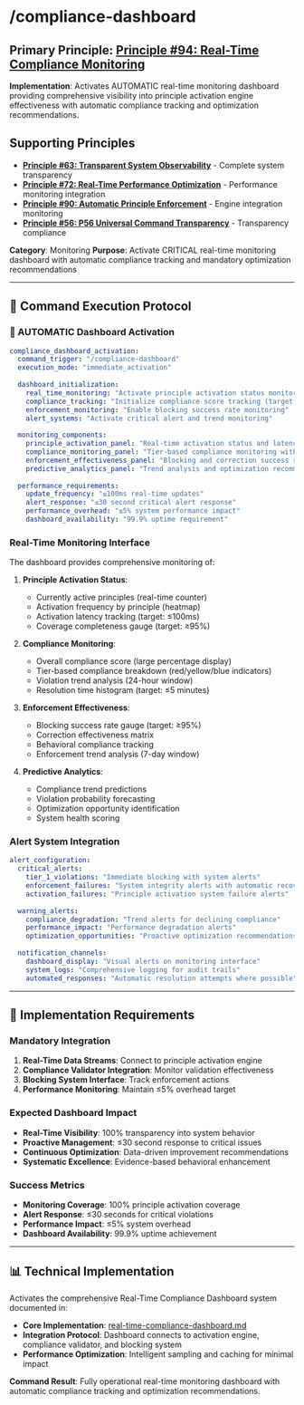 # /compliance-dashboard

## **Primary Principle**: [Principle #94: Real-Time Compliance Monitoring](../../knowledge/principles/validation-protocols.md#94-real-time-compliance-monitoring)
**Implementation**: Activates AUTOMATIC real-time monitoring dashboard providing comprehensive visibility into principle activation engine effectiveness with automatic compliance tracking and optimization recommendations.

## **Supporting Principles**
- **[Principle #63: Transparent System Observability](../../knowledge/principles/operational-excellence.md#63-transparent-system-observability)** - Complete system transparency
- **[Principle #72: Real-Time Performance Optimization](../../knowledge/principles/performance-intelligence.md#72-real-time-performance-optimization)** - Performance monitoring integration
- **[Principle #90: Automatic Principle Enforcement](../../knowledge/principles/validation-protocols.md#90-automatic-principle-enforcement)** - Engine integration monitoring
- **[Principle #56: P56 Universal Command Transparency](../../knowledge/principles/technical-standards.md#56-p56-universal-command-transparency)** - Transparency compliance

**Category**: Monitoring
**Purpose**: Activate CRITICAL real-time monitoring dashboard with automatic compliance tracking and mandatory optimization recommendations

---

## 🎯 **Command Execution Protocol**

### **🚨 AUTOMATIC Dashboard Activation**

```yaml
compliance_dashboard_activation:
  command_trigger: "/compliance-dashboard"
  execution_mode: "immediate_activation"
  
  dashboard_initialization:
    real_time_monitoring: "Activate principle activation status monitoring"
    compliance_tracking: "Initialize compliance score tracking (target: ≥95%)"
    enforcement_monitoring: "Enable blocking success rate monitoring"
    alert_systems: "Activate critical alert and trend monitoring"
    
  monitoring_components:
    principle_activation_panel: "Real-time activation status and latency tracking"
    compliance_monitoring_panel: "Tier-based compliance monitoring with violation tracking"
    enforcement_effectiveness_panel: "Blocking and correction success rate monitoring"
    predictive_analytics_panel: "Trend analysis and optimization recommendations"
    
  performance_requirements:
    update_frequency: "≤100ms real-time updates"
    alert_response: "≤30 second critical alert response"
    performance_overhead: "≤5% system performance impact"
    dashboard_availability: "99.9% uptime requirement"
```

### **Real-Time Monitoring Interface**

The dashboard provides comprehensive monitoring of:

1. **Principle Activation Status**:
   - Currently active principles (real-time counter)
   - Activation frequency by principle (heatmap)
   - Activation latency tracking (target: ≤100ms)
   - Coverage completeness gauge (target: ≥95%)

2. **Compliance Monitoring**:
   - Overall compliance score (large percentage display)
   - Tier-based compliance breakdown (red/yellow/blue indicators)
   - Violation trend analysis (24-hour window)
   - Resolution time histogram (target: ≤5 minutes)

3. **Enforcement Effectiveness**:
   - Blocking success rate gauge (target: ≥95%)
   - Correction effectiveness matrix
   - Behavioral compliance tracking
   - Enforcement trend analysis (7-day window)

4. **Predictive Analytics**:
   - Compliance trend predictions
   - Violation probability forecasting
   - Optimization opportunity identification
   - System health scoring

### **Alert System Integration**

```yaml
alert_configuration:
  critical_alerts:
    tier_1_violations: "Immediate blocking with system alerts"
    enforcement_failures: "System integrity alerts with automatic recovery"
    activation_failures: "Principle activation system failure alerts"
    
  warning_alerts:
    compliance_degradation: "Trend alerts for declining compliance"
    performance_impact: "Performance degradation alerts"
    optimization_opportunities: "Proactive optimization recommendations"
    
  notification_channels:
    dashboard_display: "Visual alerts on monitoring interface"
    system_logs: "Comprehensive logging for audit trails"
    automated_responses: "Automatic resolution attempts where possible"
```

---

## 🔄 **Implementation Requirements**

### **Mandatory Integration**
1. **Real-Time Data Streams**: Connect to principle activation engine
2. **Compliance Validator Integration**: Monitor validation effectiveness
3. **Blocking System Interface**: Track enforcement actions
4. **Performance Monitoring**: Maintain ≤5% overhead target

### **Expected Dashboard Impact**
- **Real-Time Visibility**: 100% transparency into system behavior
- **Proactive Management**: ≤30 second response to critical issues
- **Continuous Optimization**: Data-driven improvement recommendations
- **Systematic Excellence**: Evidence-based behavioral enhancement

### **Success Metrics**
- **Monitoring Coverage**: 100% principle activation coverage
- **Alert Response**: ≤30 seconds for critical violations
- **Performance Impact**: ≤5% system overhead
- **Dashboard Availability**: 99.9% uptime achievement

---

## 📊 **Technical Implementation**

Activates the comprehensive Real-Time Compliance Dashboard system documented in:
- **Core Implementation**: [real-time-compliance-dashboard.md](./real-time-compliance-dashboard.md)
- **Integration Protocol**: Dashboard connects to activation engine, compliance validator, and blocking system
- **Performance Optimization**: Intelligent sampling and caching for minimal impact

**Command Result**: Fully operational real-time monitoring dashboard with automatic compliance tracking and optimization recommendations.